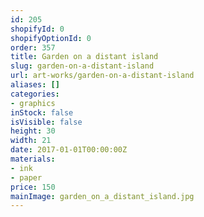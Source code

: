 ```yaml
---
id: 205
shopifyId: 0
shopifyOptionId: 0
order: 357
title: Garden on a distant island
slug: garden-on-a-distant-island
url: art-works/garden-on-a-distant-island
aliases: []
categories:
- graphics
inStock: false
isVisible: false
height: 30
width: 21
date: 2017-01-01T00:00:00Z
materials:
- ink
- paper
price: 150
mainImage: garden_on_a_distant_island.jpg
---
```

